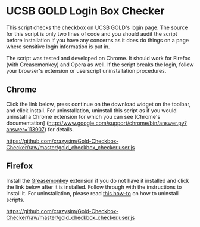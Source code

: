 # UCSB GOLD Login Box Checker

This script checks the checkbox on UCSB GOLD's login page. The source for this
script is only two lines of code and you should audit the script before installation 
if you have any concerns as it does do things on a page where sensitive login
information is put in.

The script was tested and developed on Chrome. It should work for Firefox (with
Greasemonkey) and Opera as well. If the script breaks the login, follow your
browser's extension or userscript uninstallation procedures.

## Chrome

Click the link below, press continue on the download widget on the toolbar, and
click install. For uninstallation, uninstall this script as if you would
uninstall a Chrome extension for which you can see [Chrome's documentation]
(http://www.google.com/support/chrome/bin/answer.py?answer=113907) for details. 

https://github.com/crazysim/Gold-Checkbox-Checker/raw/master/gold_checkbox_checker.user.js

## Firefox

Install the [Greasemonkey](https://addons.mozilla.org/en-US/firefox/addon/greasemonkey/)
extension if you do not have it installed and click the link below after it is installed.
Follow through with the instructions to install it. For uninstallation, 
please read [this how-to](http://techie-buzz.com/how-to/uninstall-remove-greasemonkey-scripts.html)
on how to uninstall scripts.

https://github.com/crazysim/Gold-Checkbox-Checker/raw/master/gold_checkbox_checker.user.js
